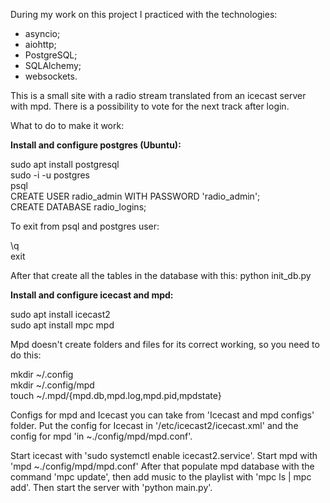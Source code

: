 During my work on this project I practiced with the technologies:

- asyncio;
- aiohttp;
- PostgreSQL;
- SQLAlchemy;
- websockets.

This is a small site with a radio stream translated from an icecast server with mpd.
There is a possibility to vote for the next track after login.

What to do to make it work:

**Install and configure postgres (Ubuntu):**

sudo apt install postgresql  
sudo -i -u postgres  
psql  
CREATE USER radio_admin WITH PASSWORD 'radio_admin';  
CREATE DATABASE radio_logins;

To exit from psql and postgres user:

\q  
exit

After that create all the tables in the database with this:
python init_db.py

**Install and configure icecast and mpd:**

sudo apt install icecast2  
sudo apt install mpc mpd

Mpd doesn't create folders and files for its correct working,
so you need to do this:

mkdir ~/.config  
mkdir ~/.config/mpd  
touch ~/.mpd/{mpd.db,mpd.log,mpd.pid,mpdstate}

Configs for mpd and Icecast you can take from 'Icecast and mpd configs' folder.
Put the config for Icecast in '/etc/icecast2/icecast.xml' and the config for mpd 'in ~./config/mpd/mpd.conf'.

Start icecast with 'sudo systemctl enable icecast2.service'. Start mpd with 'mpd ~./config/mpd/mpd.conf'
After that populate mpd database with the command 'mpc update',
then add music to the playlist with 'mpc ls | mpc add'. Then start the server with 'python main.py'.
